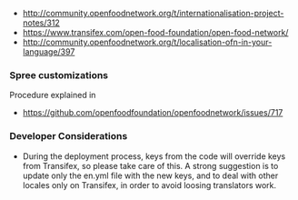 * http://community.openfoodnetwork.org/t/internationalisation-project-notes/312
* https://www.transifex.com/open-food-foundation/open-food-network/
* http://community.openfoodnetwork.org/t/localisation-ofn-in-your-language/397


### Spree customizations

Procedure explained in
* https://github.com/openfoodfoundation/openfoodnetwork/issues/717


### Developer Considerations

* During the deployment process, keys from the code will override keys from Transifex, so please take care of this. A strong suggestion is to update only the en.yml file with the new keys, and to deal with other locales only on Transifex, in order to avoid loosing translators work.